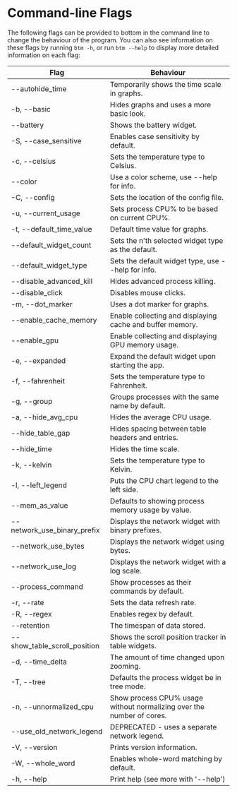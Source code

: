 # Command-line Flags

The following flags can be provided to bottom in the command line to change the behaviour of the program. You can also
see information on these flags by running `btm -h`, or run `btm --help` to display more detailed information on each flag:

| Flag                                | Behaviour                                                             |
| ----------------------------------- | --------------------------------------------------------------------- |
| --autohide_time                     | Temporarily shows the time scale in graphs.                           |
| -b, --basic                         | Hides graphs and uses a more basic look.                              |
| --battery                           | Shows the battery widget.                                             |
| -S, --case_sensitive                | Enables case sensitivity by default.                                  |
| -c, --celsius                       | Sets the temperature type to Celsius.                                 |
| --color <COLOR SCHEME>              | Use a color scheme, use --help for info.                              |
| -C, --config <CONFIG PATH>          | Sets the location of the config file.                                 |
| -u, --current_usage                 | Sets process CPU% to be based on current CPU%.                        |
| -t, --default_time_value <TIME>     | Default time value for graphs.                                        |
| --default_widget_count <INT>        | Sets the n'th selected widget type as the default.                    |
| --default_widget_type <WIDGET TYPE> | Sets the default widget type, use --help for info.                    |
| --disable_advanced_kill             | Hides advanced process killing.                                       |
| --disable_click                     | Disables mouse clicks.                                                |
| -m, --dot_marker                    | Uses a dot marker for graphs.                                         |
| --enable_cache_memory               | Enable collecting and displaying cache and buffer memory.             |
| --enable_gpu                        | Enable collecting and displaying GPU memory usage.                    |
| -e, --expanded                      | Expand the default widget upon starting the app.                      |
| -f, --fahrenheit                    | Sets the temperature type to Fahrenheit.                              |
| -g, --group                         | Groups processes with the same name by default.                       |
| -a, --hide_avg_cpu                  | Hides the average CPU usage.                                          |
| --hide_table_gap                    | Hides spacing between table headers and entries.                      |
| --hide_time                         | Hides the time scale.                                                 |
| -k, --kelvin                        | Sets the temperature type to Kelvin.                                  |
| -l, --left_legend                   | Puts the CPU chart legend to the left side.                           |
| --mem_as_value                      | Defaults to showing process memory usage by value.                    |
| --network_use_binary_prefix         | Displays the network widget with binary prefixes.                     |
| --network_use_bytes                 | Displays the network widget using bytes.                              |
| --network_use_log                   | Displays the network widget with a log scale.                         |
| --process_command                   | Show processes as their commands by default.                          |
| -r, --rate <TIME>                   | Sets the data refresh rate.                                           |
| -R, --regex                         | Enables regex by default.                                             |
| --retention <TIME>                  | The timespan of data stored.                                          |
| --show_table_scroll_position        | Shows the scroll position tracker in table widgets.                   |
| -d, --time_delta <TIME>             | The amount of time changed upon zooming.                              |
| -T, --tree                          | Defaults the process widget be in tree mode.                          |
| -n, --unnormalized_cpu              | Show process CPU% usage without normalizing over the number of cores. |
| --use_old_network_legend            | DEPRECATED - uses a separate network legend.                          |
| -V, --version                       | Prints version information.                                           |
| -W, --whole_word                    | Enables whole-word matching by default.                               |
| -h, --help                          | Print help (see more with '--help')                                   |
